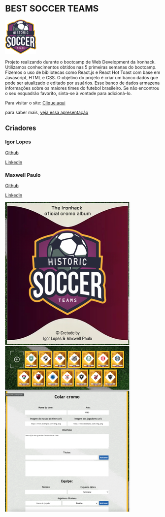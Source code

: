 # BEST SOCCER TEAMS

<img src="./src/images/logo-historic-soccer-teams.png" alt="site logo" width="20%"/>

Projeto realizando durante o bootcamp de Web Development da Ironhack.
Utilizamos conhecimentos obtidos nas 5 primeiras semanas do bootcamp.
Fizemos o uso de bibliotecas como React.js e React Hot Toast com base em Javascript, HTML e CSS.
O objetivo do projeto é criar um banco dados que pode ser atualizado e editado por usuários.
Esse banco de dados armazena informações sobre os maiores times do futebol brasileiro.
Se não encontrou o seu esquadrão favorito, sinta-se à vontade para adicioná-lo.

Para visitar o site: [Clique aqui](https://bestsoccerteams.netlify.app/home)

para saber mais, [veja essa apresentação](https://prezi.com/view/M1gTf4VuvmzQ4bfBxZx0/)

## Criadores

### Igor Lopes

[Github](https://github.com/IgorALopes)

[Linkedin](https://www.linkedin.com/in/igor-lopes-83232ba9/)

### Maxwell Paulo

[Github](https://github.com/maxwell-paulo)

[Linkedin](https://www.linkedin.com/in/-maxpaulo/)

<img src="./src/images/site-cover.png" alt="site logo" width="80%"/>
<img src="./src/images/site-home.png" alt="site logo" width="80%"/>
<img src="./src/images/site-form.png" alt="site logo" width="80%"/>
